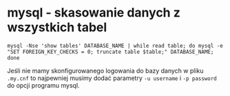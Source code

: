 # mysql - skasowanie danych z wszystkich tabel

```
mysql -Nse 'show tables' DATABASE_NAME | while read table; do mysql -e "SET FOREIGN_KEY_CHECKS = 0; truncate table $table;" DATABASE_NAME; done
```

Jeśli nie mamy skonfigurowanego logowania do bazy danych w pliku `.my.cnf` to najpewniej musimy dodać parametry
`-u username` i `-p password` do opcji programu mysql.
